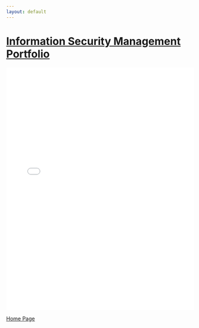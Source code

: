 ```yaml
---
layout: default
---
```


# <u>Information Security Management Portfolio</u>

<iframe src="Documents/Information Security Portfolio.pdf" width="100%" height="650px" frameborder="0"></iframe>

[Home Page](./)
